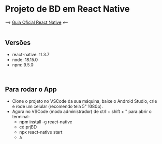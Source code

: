 <h1>Projeto de BD em React Native</h1>
--> <a href="https://reactnative.dev/docs/getting-started">Guia Oficial React Native</a> <--
<br>
<br>
<h2>Versões</h2>
<ul>
  <li>react-native: 11.3.7</li>
  <li>node: 18.15.0</li>
  <li>npm: 9.5.0</li>
</ul>
<br>
<h2>Para rodar o App</h2>
<ul>
  <li>Clone o projeto no VSCode da sua máquina, baixe o Android Studio, crie e rode um celular (recomendo tela 5" 1080p).</li>
  <li>Agora no VSCode (modo administrador) de ctrl + shift + " para abrir o terminal:
  <ul>
    <li>npm install -g react-native</li>
    <li>cd prjBD</li>
    <li>npx react-native start</li>
    <li>a</li>
  </ul>
</ul>
